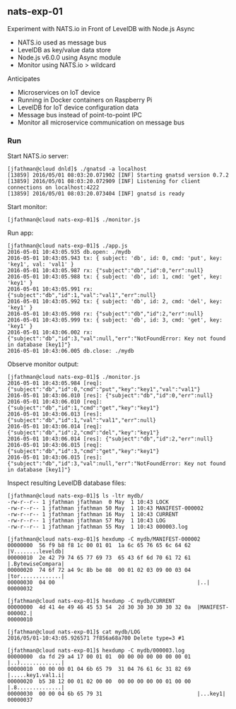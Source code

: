 ## nats-exp-01 ##

Experiment with NATS.io in Front of LevelDB with Node.js Async

  * NATS.io used as message bus
  * LevelDB as key/value data store
  * Node.js v6.0.0 using Async module
  * Monitor using NATS.io > wildcard

Anticipates

  * Microservices on IoT device
  * Running in Docker containers on Raspberry Pi
  * LevelDB for IoT device configuration data
  * Message bus instead of point-to-point IPC
  * Monitor all microservice communication on message bus

### Run ###

Start NATS.io server:

    [jfathman@cloud dnld]$ ./gnatsd -a localhost
    [13859] 2016/05/01 08:03:20.071902 [INF] Starting gnatsd version 0.7.2
    [13859] 2016/05/01 08:03:20.072909 [INF] Listening for client connections on localhost:4222
    [13859] 2016/05/01 08:03:20.073404 [INF] gnatsd is ready

Start monitor:

    [jfathman@cloud nats-exp-01]$ ./monitor.js

Run app:

    [jfathman@cloud nats-exp-01]$ ./app.js 
    2016-05-01 10:43:05.935 db.open: ./mydb
    2016-05-01 10:43:05.943 tx: { subject: 'db', id: 0, cmd: 'put', key: 'key1', val: 'val1' }
    2016-05-01 10:43:05.987 rx: {"subject":"db","id":0,"err":null}
    2016-05-01 10:43:05.988 tx: { subject: 'db', id: 1, cmd: 'get', key: 'key1' }
    2016-05-01 10:43:05.991 rx: {"subject":"db","id":1,"val":"val1","err":null}
    2016-05-01 10:43:05.992 tx: { subject: 'db', id: 2, cmd: 'del', key: 'key1' }
    2016-05-01 10:43:05.998 rx: {"subject":"db","id":2,"err":null}
    2016-05-01 10:43:05.999 tx: { subject: 'db', id: 3, cmd: 'get', key: 'key1' }
    2016-05-01 10:43:06.002 rx: {"subject":"db","id":3,"val":null,"err":"NotFoundError: Key not found in database [key1]"}
    2016-05-01 10:43:06.005 db.close: ./mydb

Observe monitor output:

    [jfathman@cloud nats-exp-01]$ ./monitor.js 
    2016-05-01 10:43:05.984 [req]: {"subject":"db","id":0,"cmd":"put","key":"key1","val":"val1"}
    2016-05-01 10:43:06.010 [res]: {"subject":"db","id":0,"err":null}
    2016-05-01 10:43:06.010 [req]: {"subject":"db","id":1,"cmd":"get","key":"key1"}
    2016-05-01 10:43:06.013 [res]: {"subject":"db","id":1,"val":"val1","err":null}
    2016-05-01 10:43:06.014 [req]: {"subject":"db","id":2,"cmd":"del","key":"key1"}
    2016-05-01 10:43:06.014 [res]: {"subject":"db","id":2,"err":null}
    2016-05-01 10:43:06.015 [req]: {"subject":"db","id":3,"cmd":"get","key":"key1"}
    2016-05-01 10:43:06.015 [res]: {"subject":"db","id":3,"val":null,"err":"NotFoundError: Key not found in database [key1]"}

Inspect resulting LevelDB database files:

```
[jfathman@cloud nats-exp-01]$ ls -ltr mydb/
-rw-r--r-- 1 jfathman jfathman  0 May  1 10:43 LOCK
-rw-r--r-- 1 jfathman jfathman 50 May  1 10:43 MANIFEST-000002
-rw-r--r-- 1 jfathman jfathman 16 May  1 10:43 CURRENT
-rw-r--r-- 1 jfathman jfathman 57 May  1 10:43 LOG
-rw-r--r-- 1 jfathman jfathman 55 May  1 10:43 000003.log
```
```
[jfathman@cloud nats-exp-01]$ hexdump -C mydb/MANIFEST-000002
00000000  56 f9 b8 f8 1c 00 01 01  1a 6c 65 76 65 6c 64 62  |V........leveldb|
00000010  2e 42 79 74 65 77 69 73  65 43 6f 6d 70 61 72 61  |.BytewiseCompara|
00000020  74 6f 72 a4 9c 8b be 08  00 01 02 03 09 00 03 04  |tor.............|
00000030  04 00                                             |..|
00000032
```
```
[jfathman@cloud nats-exp-01]$ hexdump -C mydb/CURRENT
00000000  4d 41 4e 49 46 45 53 54  2d 30 30 30 30 30 32 0a  |MANIFEST-000002.|
00000010
```
```
[jfathman@cloud nats-exp-01]$ cat mydb/LOG
2016/05/01-10:43:05.926571 7f856a68a700 Delete type=3 #1
```
```
[jfathman@cloud nats-exp-01]$ hexdump -C mydb/000003.log
00000000  da fd 29 a4 17 00 01 01  00 00 00 00 00 00 00 01  |..).............|
00000010  00 00 00 01 04 6b 65 79  31 04 76 61 6c 31 82 69  |.....key1.val1.i|
00000020  b5 38 12 00 01 02 00 00  00 00 00 00 00 01 00 00  |.8..............|
00000030  00 00 04 6b 65 79 31                              |...key1|
00000037
```
